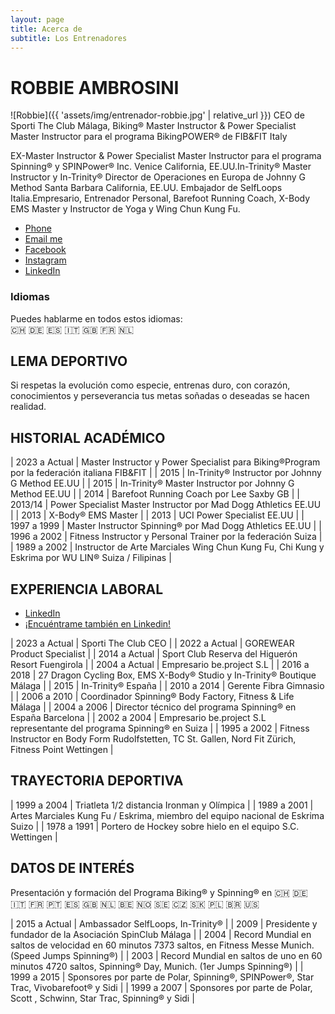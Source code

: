 ```yaml
---
layout: page
title: Acerca de
subtitle: Los Entrenadores
---
```


# ROBBIE AMBROSINI
![Robbie]({{ 'assets/img/entrenador-robbie.jpg' | relative_url }})
CEO de Sporti The Club Málaga, Biking® Master Instructor & Power Specialist Master Instructor para el programa BikingPOWER® de FIB&FIT Italy

EX-Master Instructor & Power Specialist Master Instructor para el programa Spinning® y SPINPower® Inc. Venice California, EE.UU.In-Trinity® Master Instructor y In-Trinity® Director de Operaciones en Europa de Johnny G Method Santa Barbara California, EE.UU. Embajador de SelfLoops Italia.Empresario, Entrenador Personal, Barefoot Running Coach, X-Body EMS Master y Instructor de Yoga y Wing Chun Kung Fu. 

<ul class="list-inline text-center footer-links">
  <li class="list-inline-item">
    <a href="tel:{{ network[1] }}" title="Phone">
      <span class="fa-stack fa-lg" aria-hidden="true">
        <i class="fas fa-circle fa-stack-2x"></i>
        <i class="fas fa-phone fa-stack-1x fa-inverse"></i>
      </span>
      <span class="sr-only">Phone</span>
   </a>
  </li>
  <li class="list-inline-item">
    <a href="mailto:{{ network[1] }}" title="Email me">
      <span class="fa-stack fa-lg" aria-hidden="true">
        <i class="fas fa-circle fa-stack-2x"></i>
        <i class="fas fa-envelope fa-stack-1x fa-inverse"></i>
      </span>
      <span class="sr-only">Email me</span>
   </a>
  </li>
  <li class="list-inline-item">
    <a href="https://www.facebook.com/{{ network[1] }}" title="Facebook">
      <span class="fa-stack fa-lg" aria-hidden="true">
        <i class="fas fa-circle fa-stack-2x"></i>
        <i class="fab fa-facebook fa-stack-1x fa-inverse"></i>
      </span>
      <span class="sr-only">Facebook</span>
   </a>
  </li>
  <li class="list-inline-item">
    <a href="https://www.instagram.com/{{ network[1] }}" title="Instagram">
      <span class="fa-stack fa-lg" aria-hidden="true">
        <i class="fas fa-circle fa-stack-2x"></i>
        <i class="fab fa-instagram fa-stack-1x fa-inverse"></i>
      </span>
      <span class="sr-only">Instagram</span>
   </a>
  </li>
  <li class="list-inline-item">
    <a href="https://linkedin.com/in/{{ network[1] }}" title="LinkedIn">
      <span class="fa-stack fa-lg" aria-hidden="true">
        <i class="fas fa-circle fa-stack-2x"></i>
        <i class="fab fa-linkedin fa-stack-1x fa-inverse"></i>
      </span>
      <span class="sr-only">LinkedIn</span>
   </a>
  </li>
 </ul> 

### Idiomas
Puedes hablarme en todos estos idiomas:  
🇨🇭 🇩🇪 🇪🇸 🇮🇹 🇬🇧 🇫🇷 🇳🇱

## LEMA DEPORTIVO 
Si respetas la evolución como especie, entrenas duro, con corazón, conocimientos y perseverancia tus metas soñadas o deseadas se hacen realidad. 

## HISTORIAL ACADÉMICO

| 2023 a Actual         | Master Instructor y Power Specialist para Biking®Program por la federación italiana FIB&FIT |
| 2015                  | In-Trinity® Instructor por Johnny G Method EE.UU                                       |
| 2015                  | In-Trinity® Master Instructor por Johnny G Method EE.UU                                |
| 2014                  | Barefoot Running Coach por Lee Saxby GB                                                |
| 2013/14               | Power Specialist Master Instructor por Mad Dogg Athletics EE.UU                        |
| 2013                  | X-Body® EMS Master                                                                     |
| 2013                  | UCI Power Specialist EE.UU                                                             |
| 1997 a 1999           | Master Instructor Spinning® por Mad Dogg Athletics EE.UU                               |
| 1996 a 2002           | Fitness Instructor y Personal Trainer por la federación Suiza                          |
| 1989 a 2002           | Instructor de Arte Marciales Wing Chun Kung Fu, Chi Kung y Eskrima por WU LIN® Suiza / Filipinas |


## EXPERIENCIA LABORAL 
<ul class="list-inline text-left footer-links">
  <li class="list-inline-item">
    <a href="https://linkedin.com/in/{{ network[1] }}" title="LinkedIn">
      <span class="fa-stack fa-lg" aria-hidden="true">
        <i class="fas fa-circle fa-stack-2x"></i>
        <i class="fab fa-linkedin fa-stack-1x fa-inverse"></i>
      </span>
      <span class="sr-only">LinkedIn</span>
   </a>
  </li>
  <li class="list-inline-item">
    <a href="https://linkedin.com/in/robbieambrosini" title="Encuéntrame también en Linkedin">¡Encuéntrame también en Linkedin!</a>
  </li>
 </ul> 

| 2023 a Actual         | Sporti The Club CEO                                                                    |
| 2022 a Actual         | GOREWEAR Product Specialist                                                            |
| 2014 a Actual         | Sport Club Reserva del Higuerón Resort Fuengirola                                      |
| 2004 a Actual         | Empresario be.project S.L                                                              |
| 2016 a 2018           | 27 Dragon Cycling Box, EMS X-Body® Studio y In-Trinity® Boutique Málaga                |
| 2015                  | In-Trinity® España                                                                     |
| 2010 a 2014           | Gerente Fibra Gimnasio                                                                 |
| 2006 a 2010           | Coordinador Spinning® Body Factory, Fitness & Life Málaga                              |
| 2004 a 2006           | Director técnico del programa Spinning® en España Barcelona                            |
| 2002 a 2004           | Empresario be.project S.L representante del programa Spinning® en Suiza                |
| 1995 a 2002           | Fitness Instructor en Body Form Rudolfstetten, TC St. Gallen, Nord Fit Zürich, Fitness Point Wettingen |

## TRAYECTORIA DEPORTIVA 

| 1999 a 2004           | Triatleta 1/2 distancia Ironman y Olímpica                                             |
| 1989 a 2001           | Artes Marciales Kung Fu / Eskrima, miembro del equipo nacional de Eskrima Suizo        |
| 1978 a 1991           | Portero de Hockey sobre hielo en el equipo S.C. Wettingen                              |

## DATOS DE INTERÉS 
Presentación y formación del Programa Biking® y Spinning® en 🇨🇭 🇩🇪 🇮🇹 🇫🇷 🇵🇹 🇪🇸 🇬🇧 🇳🇱 🇧🇪 🇳🇴 🇸🇪 🇨🇿 🇸🇰 🇵🇱 🇧🇷 🇺🇸

| 2015 a Actual         | Ambassador SelfLoops, In-Trinity®                                                      |
| 2009                  | Presidente y fundador de la Asociación SpinClub Málaga                                 |
| 2004                  | Record Mundial en saltos de velocidad en 60 minutos 7373 saltos, en Fitness Messe Munich. (Speed Jumps Spinning®) |
| 2003                  | Record Mundial en saltos de uno en 60 minutos 4720 saltos, Spinning® Day, Munich. (1er Jumps Spinning®) |
| 1999 a 2015           | Sponsores por parte de Polar, Spinning®, SPINPower®, Star Trac, Vivobarefoot® y Sidi   |
| 1999 a 2007           | Sponsores por parte de Polar, Scott , Schwinn, Star Trac, Spinning® y Sidi             |